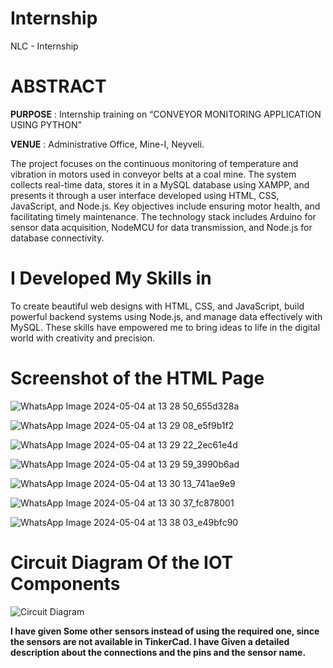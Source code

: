 # Internship
NLC - Internship

# ABSTRACT

**PURPOSE**  :	Internship training on “CONVEYOR MONITORING APPLICATION USING PYTHON”  

**VENUE**	   :	Administrative Office, Mine-I, Neyveli.

The project focuses on the continuous monitoring of temperature and vibration in motors used in conveyor belts at a coal mine. The system collects real-time data, stores it in a MySQL database using XAMPP, and presents it through a user interface developed using HTML, CSS, JavaScript, and Node.js. Key objectives include ensuring motor health, and facilitating timely maintenance. The technology stack includes Arduino for sensor data acquisition, NodeMCU for data transmission, and Node.js for database connectivity.

# I Developed My Skills in 
To create beautiful web designs with HTML, CSS, and JavaScript, build powerful backend systems using Node.js, and manage data effectively with MySQL. These skills have empowered me to bring ideas to life in the digital world with creativity and precision.

# Screenshot of the HTML Page

![WhatsApp Image 2024-05-04 at 13 28 50_655d328a](https://github.com/In-Shashidhar-R/Internship/assets/127376016/d3e94548-6fc7-47f5-a5b6-3c261cfa6a65)

![WhatsApp Image 2024-05-04 at 13 29 08_e5f9b1f2](https://github.com/In-Shashidhar-R/Internship/assets/127376016/6bfacf9c-8795-4ac3-b803-a6c719e4fe2c)

![WhatsApp Image 2024-05-04 at 13 29 22_2ec61e4d](https://github.com/In-Shashidhar-R/Internship/assets/127376016/a7b39851-cf8b-4b57-b480-181521722ffd)

![WhatsApp Image 2024-05-04 at 13 29 59_3990b6ad](https://github.com/In-Shashidhar-R/Internship/assets/127376016/522964a5-5d4b-4052-83ca-01bfa72b85b4)

![WhatsApp Image 2024-05-04 at 13 30 13_741ae9e9](https://github.com/In-Shashidhar-R/Internship/assets/127376016/16cae52d-690b-4c70-8c2c-5ae7febc0c19)

![WhatsApp Image 2024-05-04 at 13 30 37_fc878001](https://github.com/In-Shashidhar-R/Internship/assets/127376016/a4084762-b6f4-447f-9c21-599e755450f7)

![WhatsApp Image 2024-05-04 at 13 38 03_e49bfc90](https://github.com/In-Shashidhar-R/Internship/assets/127376016/118e92cc-7c48-4252-9991-fc7e6d3d41e0)

# Circuit Diagram Of the IOT Components 

![Circuit Diagram](https://github.com/In-Shashidhar-R/Internship/assets/127376016/c4ba3c6a-aec4-499e-98a3-f3c4298a70fe)

**I have given Some other sensors instead of using the required one, since the sensors are not available in TinkerCad. I have Given a detailed description about the connections and the pins and the sensor name.**









